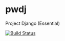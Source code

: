 # pwdj
Project Django (Essential)

[![Build Status](https://travis-ci.org/Al1rios/pwdj.svg?branch=master)](https://travis-ci.org/Al1rios/pwdj)

